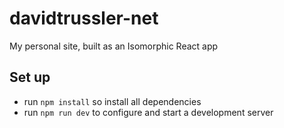 # davidtrussler-net

My personal site, built as an Isomorphic React app

## Set up

- run `npm install` so install all dependencies
- run `npm run dev` to configure and start a development server

